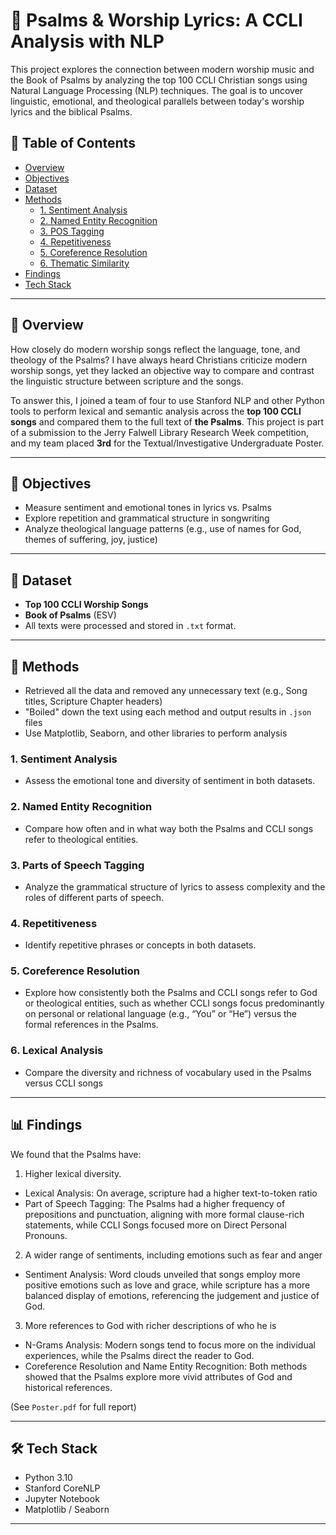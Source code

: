 # 🎵 Psalms & Worship Lyrics: A CCLI Analysis with NLP

This project explores the connection between modern worship music and the Book of Psalms by analyzing the top 100 CCLI Christian songs using Natural Language Processing (NLP) techniques. The goal is to uncover linguistic, emotional, and theological parallels between today's worship lyrics and the biblical Psalms.

## 📌 Table of Contents
- [Overview](#overview)
- [Objectives](#objectives)
- [Dataset](#dataset)
- [Methods](#methods)
  - [1. Sentiment Analysis](#1-sentiment-analysis)
  - [2. Named Entity Recognition](#2-named-entity-recognition)
  - [3. POS Tagging](#3-pos-tagging)
  - [4. Repetitiveness](#4-repetitiveness)
  - [5. Coreference Resolution](#5-coreference-resolution)
  - [6. Thematic Similarity](#6-thematic-similarity)
- [Findings](#findings)
- [Tech Stack](#tech-stack)

---

## 🧠 Overview

How closely do modern worship songs reflect the language, tone, and theology of the Psalms? I have always heard Christians criticize modern worship songs, yet they lacked an objective way to compare and contrast the linguistic structure between scripture and the songs.

To answer this, I joined a team of four to use Stanford NLP and other Python tools to perform lexical and semantic analysis across the **top 100 CCLI songs** and compared them to the full text of **the Psalms**. This project is part of a submission to the Jerry Falwell Library Research Week competition, and my team placed **3rd** for the Textual/Investigative Undergraduate Poster.

---

## 🎯 Objectives

- Measure sentiment and emotional tones in lyrics vs. Psalms
- Explore repetition and grammatical structure in songwriting
- Analyze theological language patterns (e.g., use of names for God, themes of suffering, joy, justice)

---

## 📂 Dataset

- **Top 100 CCLI Worship Songs**
- **Book of Psalms** (ESV)
- All texts were processed and stored in `.txt` format. 

---

## 🔬 Methods
- Retrieved all the data and removed any unnecessary text (e.g., Song titles, Scripture Chapter headers)
- "Boiled" down the text using each method and output results in `.json` files
- Use Matplotlib, Seaborn, and other libraries to perform analysis
### 1. Sentiment Analysis
- Assess the emotional tone and diversity of sentiment in both datasets.

### 2. Named Entity Recognition
- Compare how often and in what way both the Psalms and CCLI songs refer to theological entities.

### 3. Parts of Speech Tagging
- Analyze the grammatical structure of lyrics to assess complexity and the roles of different parts of speech. 

### 4. Repetitiveness
- Identify repetitive phrases or concepts in both datasets. 

### 5. Coreference Resolution
- Explore how consistently both the Psalms and CCLI songs refer to God or theological entities, such as whether CCLI songs focus predominantly on personal or relational language (e.g., “You” or “He”) versus the formal references in the Psalms.

### 6. Lexical Analysis
- Compare the diversity and richness of vocabulary used in the Psalms versus CCLI songs

---

## 📊 Findings
We found that the Psalms have:
1) Higher lexical diversity.
- Lexical Analysis: On average, scripture had a higher text-to-token ratio
- Part of Speech Tagging: The Psalms had a higher frequency of prepositions and punctuation, aligning with more formal clause-rich statements, while CCLI Songs focused more on Direct Personal Pronouns. 
2) A wider range of sentiments, including emotions such as fear and anger
- Sentiment Analysis: Word clouds unveiled that songs employ more positive emotions such as love and grace, while scripture has a more balanced display of emotions, referencing the judgement and justice of God.
3) More references to God with richer descriptions of who he is
- N-Grams Analysis: Modern songs tend to focus more on the individual experiences, while the Psalms direct the reader to God.
- Coreference Resolution and Name Entity Recognition: Both methods showed that the Psalms explore more vivid attributes of God and historical references.
  
(See `Poster.pdf` for full report)

---

## 🛠 Tech Stack

- Python 3.10
- Stanford CoreNLP 
- Jupyter Notebook
- Matplotlib / Seaborn 

---

